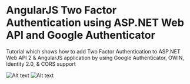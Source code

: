 AngularJS Two Factor Authentication using ASP.NET Web API and Google Authenticator
================================

Tutorial which shows how to add Two Factor Authentication to ASP.NET Web API 2 & AngularJS application by using Google Authenticator, OWIN, Identity 2.0, & CORS support

![Alt text](http://bitoftech.net/wp-content/uploads/2014/10/TFAFeaturedImage.jpg "TFA in AngularJS application")
![Alt text](http://bitoftech.net/wp-content/uploads/2014/10/TFASignupForm.jpg "Google Authenticator QR code")
